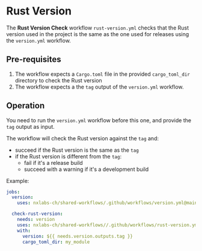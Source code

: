 # Rust Version

The **Rust Version Check** workflow `rust-version.yml` checks that the Rust version used in the project is the same as the one used for releases using the `version.yml` workflow.

## Pre-requisites

1. The workflow expects a `Cargo.toml` file in the provided `cargo_toml_dir` directory to check the Rust version
2. The workflow expects a the `tag` output of the `version.yml` workflow.

## Operation

You need to run the `version.yml` workflow before this one, and provide the `tag` output as input.

The workflow will check the Rust version against the `tag` and:

- succeed if the Rust version is the same as the `tag`
- if the Rust version is different from the `tag`:
  - fail if it's a release build
  - succeed with a warning if it's a development build

Example:

```yaml
jobs:
  version:
    uses: nxlabs-ch/shared-workflows/.github/workflows/version.yml@main

  check-rust-version:
    needs: version
    uses: nxlabs-ch/shared-workflows//.github/workflows/rust-version.yml@main
    with: 
      version: ${{ needs.version.outputs.tag }}
      cargo_toml_dir: my_module
```
